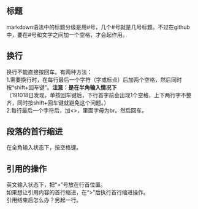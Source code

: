 ## 标题  
markdown语法中的标题分级是用#号，几个#号就是几号标题。不过在github中，要在#号和文字之间加一个空格，才会起作用。  
## 换行  
换行不能直接按回车。有两种方法：  
1.需要换行时，在每行最后一个字符（字或标点）后加两个空格，然后同时按“shift+回车键”。**注意：是在半角输入情况下**  
（191018日发现，单按回车键后，下行首字前会出现1个空格，上下两行字不整齐，同时按shift+回车键就避免这个问题。）  
2.每行最后一个字符后，加<>，里面字母为br。然后回车。<br>  
## 段落的首行缩进  
在全角输入状态下，按空格键。
## 引用的操作  
英文输入状态下，把“>”号放在行首位置。  
如果想让引用内容的首行缩进，在“>”后执行首行缩进操作。  
引用结束后怎么办？另起一行。
